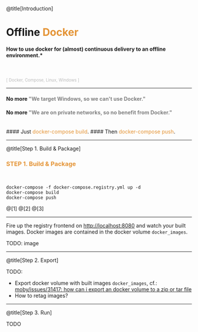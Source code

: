 @title[Introduction]
# Offline <span style="color: #e49436">Docker</span>

#### How to use docker for (almost) continuous delivery to an offline environment.*
<br>
<br>
<span style="color: #bbb; font-size: 80%">[ Docker, Compose, Linux, Windows ]</span>

---

#### No more <span style="color: gray">"We target Windows, so we can't use Docker."</span>
#### No more <span style="color: gray">"We are on private networks, so no benefit from Docker."</span>
<br>
#### Just <span style="color: #e49436">docker-compose build</span>.
#### Then <span style="color: #e49436">docker-compose push</span>.

---

@title[Step 1. Build & Package]

### <span style="color: #e49436">STEP 1. Build & Package</span>
<br>

```shell
docker-compose -f docker-compose.registry.yml up -d
docker-compose build
docker-compose push
```

@[1]
@[2]
@[3]

---
Fire up the registry frontend on [http://localhost:8080](http://localhost:8080) and watch your built images.
Docker images are contained in the docker volume `docker_images`.

TODO: image

---

@title[Step 2. Export]

TODO:

- Export docker volume with built images `docker_images`,
  cf.: [moby/issues/31417: how can i export an docker volume to a zip or tar file](https://github.com/moby/moby/issues/31417#issuecomment-283033514)
- How to retag images?

---

@title[Step 3. Run]

TODO
